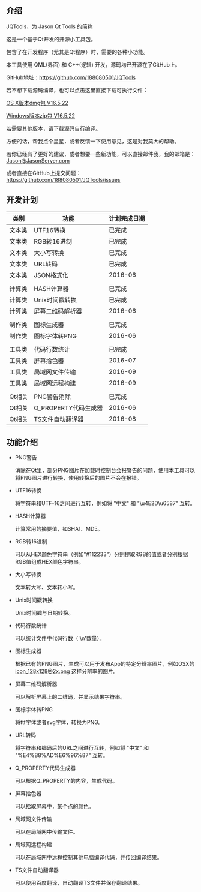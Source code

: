 ## 介绍

JQTools，为 Jason Qt Tools 的简称

这是一个基于Qt开发的开源小工具包。

包含了在开发程序（尤其是Qt程序）时，需要的各种小功能。

本工具使用 QML(界面) 和 C++(逻辑) 开发，源码均已开源在了GitHub上。

GitHub地址：https://github.com/188080501/JQTools

若不想下载源码编译，也可以点击这里直接下载可执行文件：
 
[OS X版本dmg包 V16.5.22](http://flw-other.oss-cn-hangzhou.aliyuncs.com/JQTools_V16.5.22.dmg)

[Windows版本zip包 V16.5.22](http://flw-other.oss-cn-hangzhou.aliyuncs.com/JQTools_V16.5.22.zip)

若需要其他版本，请下载源码自行编译。 

方便的话，帮我点个星星，或者反馈一下使用意见，这是对我莫大的帮助。

若你已经有了更好的建议，或者想要一些新功能，可以直接邮件我，我的邮箱是：Jason@JasonServer.com

或者直接在GitHub上提交问题：
https://github.com/188080501/JQTools/issues

## 开发计划

类别|功能|计划完成日期
---|---|---
文本类|UTF16转换|已完成
文本类|RGB转16进制|已完成
文本类|大小写转换|已完成
文本类|URL转码|已完成
文本类|JSON格式化|2016-06
||
计算类|HASH计算器|已完成
计算类|Unix时间戳转换|已完成
计算类|屏幕二维码解析器|2016-06
||
制作类|图标生成器|已完成
制作类|图标字体转PNG|2016-06
||
工具类|代码行数统计|已完成
工具类|屏幕拾色器|2016-07
工具类|局域网文件传输|2016-09
工具类|局域网远程构建|2016-09
||
Qt相关|PNG警告消除|已完成
Qt相关|Q_PROPERTY代码生成器|2016-06
Qt相关|TS文件自动翻译器|2016-08

## 功能介绍

* PNG警告

	消除在Qt里，部分PNG图片在加载时控制台会报警告的问题，使用本工具可以将PNG图片进行转换，使用转换后的图片不会在报错。

* UTF16转换

	将字符串和UTF-16之间进行互转，例如将 "中文" 和 "\u4E2D\u6587" 互转。

* HASH计算器

	计算常用的摘要值，如SHA1、MD5。
	
* RGB转16进制

	可以从HEX颜色字符串（例如"#112233"）分别提取RGB的值或者分别根据RGB值组成HEX颜色字符串。
	
* 大小写转换

	文本转大写、文本转小写。

* Unix时间戳转换

	Unix时间戳与日期转换。
	
* 代码行数统计

	可以统计文件中代码行数（'\n'数量）。

* 图标生成器

	根据已有的PNG图片，生成可以用于发布App的特定分辨率图片，例如OSX的 icon_128x128@2x.png 这样分辨率的图片。

* 屏幕二维码解析器

	可以解析屏幕上的二维码，并显示结果字符串。

* 图标字体转PNG

	将ttf字体或者svg字体，转换为PNG。
	
* URL转码

	将字符串和编码后的URL之间进行互转，例如将 "中文" 和 "%E4%B8%AD%E6%96%87" 互转。
	
* Q_PROPERTY代码生成器

	可以根据Q_PROPERTY的内容，生成代码。
	
* 屏幕拾色器

	可以拾取屏幕中，某个点的颜色。
	
* 局域网文件传输

	可以在局域网中传输文件。
	
* 局域网远程构建

	可以在局域网中远程控制其他电脑编译代码，并传回编译结果。
	
* TS文件自动翻译器

	可以使用百度翻译，自动翻译TS文件并保存翻译结果。
